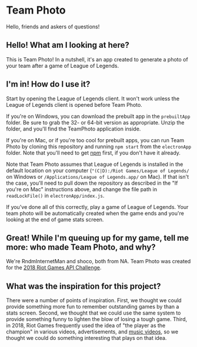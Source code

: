 # Team Photo

Hello, friends and askers of questions!

## Hello! What am I looking at here?

This is Team Photo! In a nutshell, it's an app created to generate a photo of your team after a game of League of Legends.

## I'm in! How do I use it?

Start by opening the League of Legends client. It won't work unless the League of Legends client is opened before Team Photo.

If you're on Windows, you can download the prebuilt app in the `prebuiltApp` folder. Be sure to grab the 32- or 64-bit version as appropriate. Unzip the folder, and you'll find the TeamPhoto application inside.

If you're on Mac, or if you're too cool for prebuilt apps, you can run Team Photo by cloning this repository and running `npm start` from the `electronApp` folder. Note that you'll need to get [npm](https://www.npmjs.com/get-npm) first, if you don't have it already.

Note that Team Photo assumes that League of Legends is installed in the default location on your computer (`"(C|D):/Riot Games/League of Legends/` on Windows or `/Applications/League of Legends.app/` on Mac). If that isn't the case, you'll need to pull down the repository as described in the "If you're on Mac" instructions above, and change the file path in `readLockFile()` in `electronApp/index.js`.

If you've done all of this correctly, play a game of League of Legends. Your team photo will be automatically created when the game ends and you're looking at the end of game stats screen.

## Great! While I'm queuing up for my game, tell me more: who made Team Photo, and why?

We're RndmInternetMan and shoco, both from NA. Team Photo was created for the [2018 Riot Games API Challenge](https://www.riotgames.com/en/DevRel/the-riot-games-api-challenge-2018).

## What was the inspiration for this project?

There were a number of points of inspiration. First, we thought we could provide something more fun to remember outstanding games by than a stats screen. Second, we thought that we could use the same system to provide something funny to lighten the blow of losing a tough game. Third, in 2018, Riot Games frequently used the idea of "the player as the champion" in various videos, advertisements, and [music videos](https://www.youtube.com/watch?v=fB8TyLTD7EE), so we thought we could do something interesting that plays on that idea.

## 

